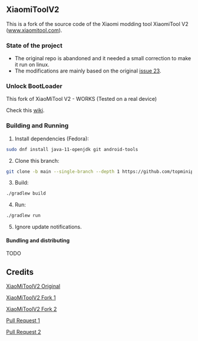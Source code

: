 ## XiaomiToolV2

This is a fork of the source code of the Xiaomi modding tool XiaomiTool V2 (www.xiaomitool.com).

### State of the project
  - The original repo is abandoned and it needed a small correction to make it run on linux.
  - The modifications are mainly based on the original [issue 23](https://github.com/francescotescari/XiaoMiToolV2/issues/23).

### Unlock BootLoader

This fork of XiaoMiTool V2 - WORKS (Tested on a real device)

Check this [wiki](https://github.com/tkapias/XiaoMiToolV2/wiki/Unlock-Bootloader-on-any-Xiaomi-Phones).

### Building and Running 

1. Install dependencies (Fedora):
```sh
sudo dnf install java-11-openjdk git android-tools
```
2. Clone this branch:
```sh
git clone -b main --single-branch --depth 1 https://github.com/topminipie/XiaoMiToolV2.git && cd XiaoMiToolV2
```
3. Build:
```sh
./gradlew build
```

4. Run:
```sh
./gradlew run
```
5. Ignore update notifications.

#### Bundling and distributing

TODO

## Credits

[XiaoMiToolV2 Original](https://github.com/francescotescari/XiaoMiToolV2)

[XiaoMiToolV2 Fork 1](https://github.com/Nik-Kot/XiaoMiToolV2/tree/linux)

[XiaoMiToolV2 Fork 2](https://github.com/tkapias/XiaoMiToolV2)

[Pull Request 1](https://github.com/francescotescari/XiaoMiToolV2/pull/103)

[Pull Request 2](https://github.com/francescotescari/XiaoMiToolV2/pull/98)
